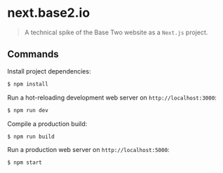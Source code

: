 # next.base2.io

> A technical spike of the Base Two website as a `Next.js` project.

## Commands

Install project dependencies:

```sh
$ npm install
```

Run a hot-reloading development web server on `http://localhost:3000`:

```sh
$ npm run dev
```

Compile a production build:

```sh
$ npm run build
```

Run a production web server on `http://localhost:5000`:

```sh
$ npm start
```
